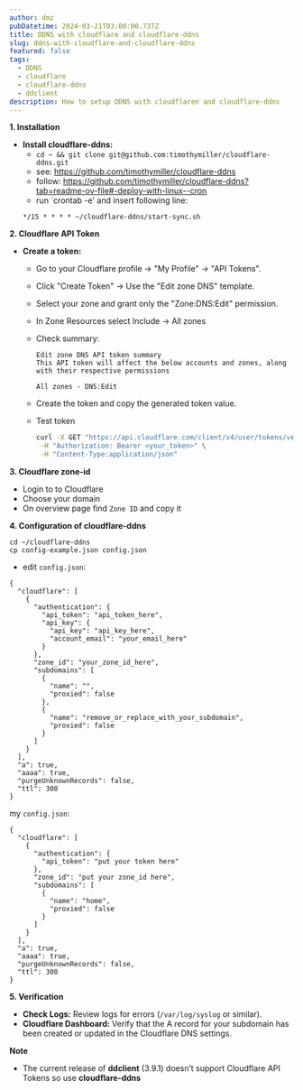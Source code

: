 ```yaml
---
author: dmz
pubDatetime: 2024-03-21T03:00:00.737Z
title: DDNS with cloudflare and cloudflare-ddns
slug: ddns-with-cloudflare-and-cloudflare-ddns
featured: false
tags:
  - DDNS
  - cloudflare
  - cloudflare-ddns
  - ddclient
description: How to setup DDNS with cloudflaren and cloudflare-ddns
---
```


**1. Installation**

* **Install cloudflare-ddns:** 
  - `cd ~ && git clone git@github.com:timothymiller/cloudflare-ddns.git`
  - see: https://github.com/timothymiller/cloudflare-ddns
  - follow: https://github.com/timothymiller/cloudflare-ddns?tab=readme-ov-file#-deploy-with-linux--cron
  - run `crontab -e' and insert following line:
  ```
  */15 * * * * ~/cloudflare-ddns/start-sync.sh
  ```

**2. Cloudflare API Token**

* **Create a token:**
  * Go to your Cloudflare profile ->  "My Profile" -> "API Tokens".
  * Click  "Create Token" -> Use the "Edit zone DNS" template.
  * Select your zone and grant only the "Zone:DNS:Edit" permission.
  * In Zone Resources select Include -> All zones
  * Check summary:

      ```text
      Edit zone DNS API token summary
      This API token will affect the below accounts and zones, along with their respective permissions

      All zones - DNS:Edit
      ```

  * Create the token and copy the generated token value.
  * Test token

    ```bash
    curl -X GET "https://api.cloudflare.com/client/v4/user/tokens/verify" \
     -H "Authorization: Bearer <your_token>" \
     -H "Content-Type:application/json"
    ```

**3. Cloudflare zone-id**
  - Login to to Cloudflare
  - Choose your domain
  - On overview page find `Zone ID` and copy it

**4. Configuration of cloudflare-ddns**

  ```
  cd ~/cloudflare-ddns
  cp config-example.json config.json
  ```

  - edit `config.json`:

  ```
  {
    "cloudflare": [
      {
        "authentication": {
          "api_token": "api_token_here",
          "api_key": {
            "api_key": "api_key_here",
            "account_email": "your_email_here"
          }
        },
        "zone_id": "your_zone_id_here",
        "subdomains": [
          {
            "name": "",
            "proxied": false
          },
          {
            "name": "remove_or_replace_with_your_subdomain",
            "proxied": false
          }
        ]
      }
    ],
    "a": true,
    "aaaa": true,
    "purgeUnknownRecords": false,
    "ttl": 300
  }
  ```

  my `config.json`:

  ```
  {
    "cloudflare": [
      {
        "authentication": {
          "api_token": "put your token here"
        },
        "zone_id": "put your zone_id here",
        "subdomains": [
          {
            "name": "home",
            "proxied": false
          }
        ]
      }
    ],
    "a": true,
    "aaaa": true,
    "purgeUnknownRecords": false,
    "ttl": 300
  }
  ```

**5. Verification**

* **Check Logs:**  Review logs for errors (`/var/log/syslog` or similar).
* **Cloudflare Dashboard:** Verify that the A record for your subdomain has been created or updated in the Cloudflare DNS settings.


**Note**
  - The current release of **ddclient** (3.9.1) doesn’t support Cloudflare API Tokens so use **cloudflare-ddns** 